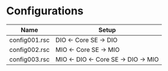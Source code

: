 # Configurations

| Name          | Setup                               |
| ---           | ---                                 |
| config001.rsc | DIO <- Core SE -> DIO               |
| config002.rsc | MIO <- Core SE -> MIO               |
| config003.rsc | MIO <- DIO <- Core SE -> DIO -> MIO |

